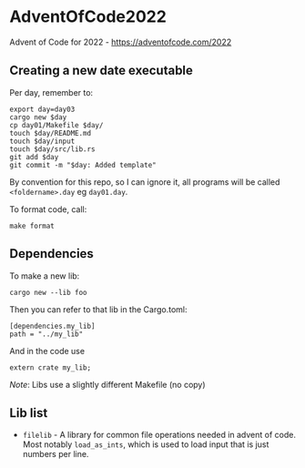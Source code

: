 # AdventOfCode2022
Advent of Code for 2022 - https://adventofcode.com/2022

## Creating a new date executable

Per day, remember to:
```
export day=day03
cargo new $day
cp day01/Makefile $day/
touch $day/README.md
touch $day/input
touch $day/src/lib.rs
git add $day
git commit -m "$day: Added template"
```

By convention for this repo, so I can ignore it, all programs will be called `<foldername>.day` eg `day01.day`.

To format code, call:

```
make format
```

## Dependencies

To make a new lib:

```
cargo new --lib foo
```

Then you can refer to that lib in the Cargo.toml:

```
[dependencies.my_lib]
path = "../my_lib"
```

And in the code use
```
extern crate my_lib;
```

*Note*: Libs use a slightly different Makefile (no copy)

## Lib list

* `filelib` - A library for common file operations needed in advent of code. Most notably `load_as_ints`, which is used to load input that is just numbers per line.